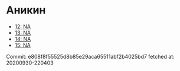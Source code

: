 # Аникин
- [12: NA](12.md)
- [13: NA](13.md)
- [14: NA](14.md)
- [15: NA](15.md)

Commit: e808f8f55525d8b85e29aca65511abf2b4025bd7
 fetched at: 20200930-220403
